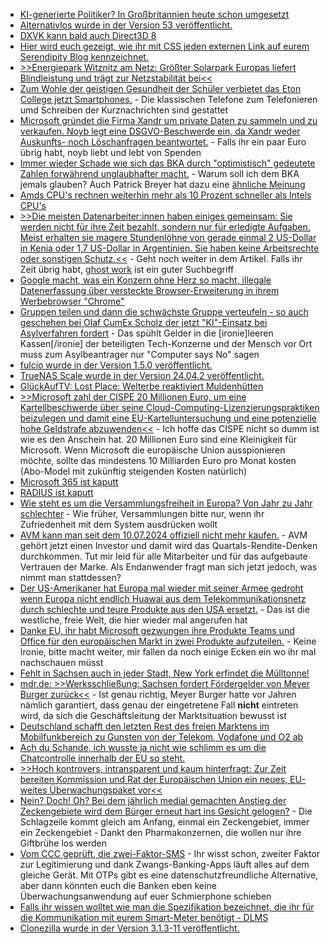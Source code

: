 * [KI-generierte Politiker? In Großbritannien heute schon umgesetzt](https://blog.fefe.de/?ts=9875e253)
* [Alternativlos wurde in der Version 53 veröffentlicht.](https://blog.fefe.de/?ts=987408c3)
* [DXVK kann bald auch Direct3D 8](https://www.phoronix.com/news/Direct3D-8-D8VK-In-DXVK)
* [Hier wird euch gezeigt, wie ihr mit CSS jeden externen Link auf eurem Serendipity Blog kennzeichnet.](https://www.onli-blogging.de/2384/Externe-Links-mit-CSS-kennzeichnen.html)
* [>>Energiepark Witznitz am Netz: Größter Solarpark Europas liefert Blindleistung und trägt zur Netzstabilität bei<<](https://www.iwr.de/news/energiepark-witznitz-am-netz-groesster-solarpark-europas-liefert-blindleistung-und-traegt-zur-netzstabilitaet-bei-news38728)
* [Zum Wohle der geistigen Gesundheit der Schüler verbietet das Eton College jetzt Smartphones.](https://blog.fefe.de/?ts=98728298) - Die klassischen Telefone zum Telefonieren umd Schreiben der Kurznachrichten sind gestattet
* [Microsoft gründet die Firma Xandr um private Daten zu sammeln und zu verkaufen. Noyb legt eine DSGVO-Beschwerde ein, da Xandr weder Auskunfts- noch Löschanfragen beantwortet.](https://noyb.eu/de/microsofts-xandr-grants-gdpr-rights-rate-0) - Falls ihr ein paar Euro übrig habt, noyb liebt und lebt von Spenden
* [Immer wieder Schade wie sich das BKA durch "optimistisch" gedeutete Zahlen forwährend unglaubhafter macht.](https://netzpolitik.org/2024/sexualdelikte-zum-nachteil-von-minderjaehrigen-was-die-gestiegenen-fallzahlen-bedeuten/) - Warum soll ich dem BKA jemals glauben? Auch Patrick Breyer hat dazu eine [ähnliche Meinung](https://www.patrick-breyer.de/bka-hoechststand-an-falschverdaechtigungen-aufgrund-der-freiwilligen-chatkontrolle/)
* [Amds CPU's rechnen weiterhin mehr als 10 Prozent schneller als Intels CPU's](https://www.phoronix.com/review/amd-ryzen-intel-core-linux610/12)
* [>>Die meisten Datenarbeiter:innen haben einiges gemeinsam: Sie werden nicht für ihre Zeit bezahlt, sondern nur für erledigte Aufgaben. Meist erhalten sie magere Stundenlöhne von gerade einmal 2 US-Dollar in Kenia oder 1,7 US-Dollar in Argentinien. Sie haben keine Arbeitsrechte oder sonstigen Schutz.<<](https://netzpolitik.org/2024/data-workers-inquiry-die-versteckten-arbeitskraefte-hinter-der-ki-erzaehlen-ihre-geschichten/) - Geht noch weiter in dem Artikel. Falls ihr Zeit übrig habt, [ghost work](https://ghostwork.info/) ist ein guter Suchbegriff
* [Google macht, was ein Konzern ohne Herz so macht, illegale Datenerfassung über versteckte Browser-Erweiterung in ihrem Werbebrowser "Chrome"](https://blog.fefe.de/?ts=98736b6b)
* [Gruppen teilen und dann die schwächste Gruppe verteufeln - so auch geschehen bei Olaf CumEx Scholz der jetzt "KI"-Einsatz bei Asylverfahren fordert](https://blog.fefe.de/?ts=9873dd53) - Das spühlt Gelder in die [ironie]leeren Kassen[/ironie] der beteiligten Tech-Konzerne und der Mensch vor Ort muss zum Asylbeantrager nur "Computer says No" sagen
* [fulcio wurde in der Version 1.5.0 veröffentlicht.](https://github.com/sigstore/fulcio/releases/tag/v1.5.0)
* [TrueNAS Scale wurde in der Version 24.04.2 veröffentlicht.](https://github.com/truenas/documentation/releases/tag/TS24.04.02)
* [GlückAufTV: Lost Place: Welterbe reaktiviert Muldenhütten](https://www.youtube.com/watch?v=zxptQVgw6R0)
* [>>Microsoft zahl der CISPE 20 Millionen Euro, um eine Kartellbeschwerde über seine Cloud-Computing-Lizenzierungspraktiken beizulegen und damit eine EU-Kartelluntersuchung und eine potenzielle hohe Geldstrafe abzuwenden<<](https://www.borncity.com/blog/2024/07/11/hat-sich-das-europische-cloud-konsortium-cispe-von-microsoft-fr-20-millionen-euro-kaufen-lassen/) - Ich hoffe das CISPE nicht so dumm ist wie es den Anschein hat. 20 Millionen Euro sind eine Kleinigkeit für Microsoft. Wenn Microsoft die europäische Union ausspionieren möchte, sollte das mindestens 10 Milliarden Euro pro Monat kosten (Abo-Model mit zukünftig steigenden Kosten natürlich)
* [Microsoft 365 ist kaputt](https://www.bleepingcomputer.com/news/microsoft/microsoft-365-office-users-hit-by-wave-of-30088-27-update-errors/)
* [RADIUS ist kaputt](https://www.schneier.com/blog/archives/2024/07/radius-vulnerability.html)
* [Wie steht es um die Versammlungsfreiheit in Europa? Von Jahr zu Jahr schlechter](https://netzpolitik.org/2024/amnesty-report-versammlungsfreiheit-in-gefahr/) - Wie früher, Versammlungen bitte nur, wenn ihr Zufriedenheit mit dem System ausdrücken wollt
* [AVM kann man seit dem 10.07.2024 offiziell nicht mehr kaufen.](https://www.borncity.com/blog/2024/07/10/avm-wohl-an-einen-investor-verkauft/) - AVM gehört jetzt einen Investor und damit wird das Quartals-Rendite-Denken durchkommen. Tut mir leid für alle Mitarbeiter und für das aufgebaute Vertrauen der Marke. Als Endanwender fragt man sich jetzt jedoch, was nimmt man stattdessen?
* [Der US-Amerikaner hat Europa mal wieder mit seiner Armee gedroht wenn Europa nicht endlich Huawai aus dem Telekommunikationsnetz durch schlechte und teure Produkte aus den USA ersetzt.](https://blog.fefe.de/?ts=98711a60) - Das ist die westliche, freie Welt, die hier wieder mal angerufen hat
* [Danke EU, ihr habt Microsoft gezwungen ihre Produkte Teams und Office für den europäischen Markt in zwei Produkte aufzuteilen.](https://blog.fefe.de/?ts=987112b4) - Keine Ironie, bitte macht weiter, mir fallen da noch einige Ecken ein wo ihr mal nachschauen müsst
* [Fehlt in Sachsen auch in jeder Stadt, New York erfindet die Mülltonne!](https://blog.fefe.de/?ts=98717ad8)
* [mdr.de: >>Werksschließung: Sachsen fordert Fördergelder von Meyer Burger zurück<<](https://www.mdr.de/nachrichten/sachsen/chemnitz/freiberg/meyer-burger-solaranlagen-foerdermittel-100.html) - Ist genau richtig, Meyer Burger hatte vor Jahren nämlich garantiert, dass genau der eingetretene Fall **nicht** eintreten wird, da sich die Geschäftsleitung der Marktsituation bewusst ist
* [Deutschland schafft den letzten Rest des freien Marktens im Mobilfunkbereich zu Gunsten von der Telekom, Vodafone und O2 ab](https://netzpolitik.org/2024/diensteanbieterverpflichtung-die-mauer-in-meinem-netz/)
* [Ach du Schande, ich wusste ja nicht wie schlimm es um die Chatcontrolle innerhalb der EU so steht.](https://www.patrick-breyer.de/hilf-jetzt-mit-die-chatkontrolle-zu-stoppen/)
* [>>Hoch kontrovers, intransparent und kaum hinterfragt: Zur Zeit bereiten Kommission und Rat der Europäischen Union ein neues, EU-weites Überwachungspaket vor<<](https://www.patrick-breyer.de/eugoingdark-ueberwachungsplan-termine-agenda-hintergruende/)
* [Nein? Doch! Oh? Bei dem jährlich medial gemachten Anstieg der Zeckengebiete wird dem Bürger erneut hart ins Gesicht gelogen?](https://impfentscheidung.online/zecken-als-gesundheitsrisiko-welche-aussagekraft-haben-ausgewiesene-risikogebiete-wirklich/) - Die Schlagzeile kommt gleich am Anfang, einmal ein Zeckengebiet, immer ein Zeckengebiet - Dankt den Pharmakonzernen, die wollen nur ihre Giftbrühe los werden
* [Vom CCC geprüft, die zwei-Faktor-SMS](https://www.ccc.de/de/updates/2024/2fa-sms) - Ihr wisst schon, zweiter Faktor zur Legitimierung und dank Zwangs-Banking-Apps läuft alles auf dem gleiche Gerät. Mit OTPs gibt es eine datenschutzfreundliche Alternative, aber dann könnten euch die Banken eben keine Überwachungsanwendung auf euer Schmierphone schieben
* [Falls ihr wissen wolltet wie man die Spezifikation bezeichnet, die ihr für die Kommunikation mit eurem Smart-Meter benötigt - DLMS](https://blog.hqcodeshop.fi/archives/593-DLMS-Reading-data-from-an-utility-meter.html)
* [Clonezilla wurde in der Version 3.1.3-11 veröffentlicht.](https://sourceforge.net/p/clonezilla/news/2024/07/stable-clonezilla-live-313-11-released/)
